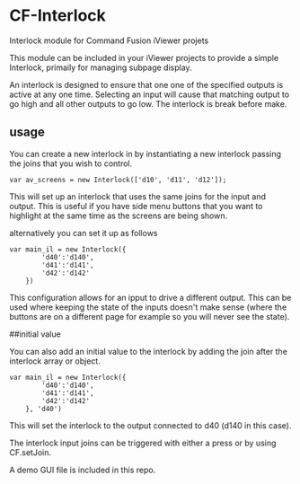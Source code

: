# CF-Interlock
Interlock module for Command Fusion iViewer projets

This module can be included in your iViewer projects to provide a simple Interlock, primaily for managing subpage display. 

An interlock is designed to ensure that one one of the specified outputs is active at any one time. Selecting an input will cause that matching output to go high and all other outputs to go low. The interlock is break before make.

## usage
You can create a new interlock in by instantiating a new interlock passing the joins that you wish to control.

```
var av_screens = new Interlock(['d10', 'd11', 'd12']);
```
This will set up an interlock that uses the same joins for the input and output. This is useful if you have side menu buttons that you want to highlight at the same time as the screens are being shown.


alternatively you can set it up as follows

```
var main_il = new Interlock({
		'd40':'d140',
		'd41':'d141',
		'd42':'d142'
	})
```

This configuration allows for an ipput to drive a different output. This can be used where keeping the state of the inputs doesn't make sense (where the buttons are on a different page for example so you will never see the state).

##initial value

You can also add an initial value to the interlock by adding the join after the interlock array or object.
```
var main_il = new Interlock({
		'd40':'d140',
		'd41':'d141',
		'd42':'d142'
	}, 'd40')
```

This will set the interlock to the output connected to d40 (d140 in this case).

The interlock input joins can be triggered with either a press or by using CF.setJoin.

A demo GUI file is included in this repo.



